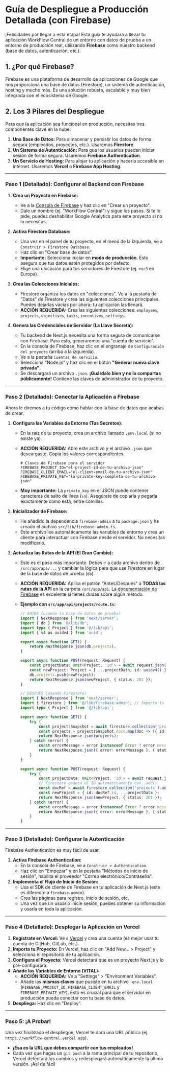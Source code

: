 # Guía de Despliegue a Producción Detallada (con Firebase)

¡Felicidades por llegar a esta etapa! Esta guía te ayudará a llevar tu aplicación WorkFlow Central de un entorno con datos de prueba a un entorno de producción real, utilizando **Firebase** como nuestro backend (base de datos, autenticación, etc.).

## 1. ¿Por qué Firebase?

Firebase es una plataforma de desarrollo de aplicaciones de Google que nos proporciona una base de datos (Firestore), un sistema de autenticación, hosting y mucho más. Es una solución robusta, escalable y muy bien integrada con el ecosistema de Google.

## 2. Los 3 Pilares del Despliegue

Para que la aplicación sea funcional en producción, necesitas tres componentes clave en la nube:

1.  **Una Base de Datos:** Para almacenar y persistir los datos de forma segura (empleados, proyectos, etc.). Usaremos **Firestore**.
2.  **Un Sistema de Autenticación:** Para que los usuarios puedan iniciar sesión de forma segura. Usaremos **Firebase Authentication**.
3.  **Un Servicio de Hosting:** Para alojar tu aplicación y hacerla accesible en internet. Usaremos **Vercel** o **Firebase App Hosting**.

---

### **Paso 1 (Detallado): Configurar el Backend con Firebase**

1.  **Crea un Proyecto en Firebase:**
    *   Ve a la [Consola de Firebase](https://console.firebase.google.com/) y haz clic en "Crear un proyecto".
    *   Dale un nombre (ej. "WorkFlow Central") y sigue los pasos. Si te lo pide, puedes deshabilitar Google Analytics para este proyecto si no lo necesitas.

2.  **Activa Firestore Database:**
    *   Una vez en el panel de tu proyecto, en el menú de la izquierda, ve a `Construir > Firestore Database`.
    *   Haz clic en "Crear base de datos".
    *   **Importante:** Selecciona iniciar en **modo de producción**. Esto asegura que tus datos estén protegidos por defecto.
    *   Elige una ubicación para tus servidores de Firestore (ej. `eur3` en Europa).

3.  **Crea las Colecciones Iniciales:**
    *   Firestore organiza los datos en "colecciones". Ve a la pestaña de "Datos" de Firestore y crea las siguientes colecciones principales. Puedes dejarlas vacías por ahora; tu aplicación las llenará.
    *   **ACCIÓN REQUERIDA:** Crea las siguientes colecciones: `employees`, `projects`, `objectives`, `tasks`, `incentives`, `settings`.

4.  **Genera las Credenciales de Servidor (La Llave Secreta):**
    *   Tu backend de Next.js necesita una forma segura de comunicarse con Firebase. Para esto, generaremos una "cuenta de servicio".
    *   En la consola de Firebase, haz clic en el engranaje de `Configuración del proyecto` (arriba a la izquierda).
    *   Ve a la pestaña `Cuentas de servicio`.
    *   Selecciona "Node.js" y haz clic en el botón **"Generar nueva clave privada"**.
    *   Se descargará un archivo `.json`. **¡Guárdalo bien y no lo compartas públicamente!** Contiene las claves de administrador de tu proyecto.

---

### **Paso 2 (Detallado): Conectar la Aplicación a Firebase**

Ahora le diremos a tu código cómo hablar con la base de datos que acabas de crear.

1.  **Configura las Variables de Entorno (Tus Secretos):**
    *   En la raíz de tu proyecto, crea un archivo llamado `.env.local` (si no existe ya).
    *   **ACCIÓN REQUERIDA:** Abre este archivo y el archivo `.json` que descargaste. Copia los valores correspondientes.

        ```env
        # Claves de Firebase para el servidor
        FIREBASE_PROJECT_ID="el-project-id-de-tu-archivo-json"
        FIREBASE_CLIENT_EMAIL="el-client-email-de-tu-archivo-json"
        FIREBASE_PRIVATE_KEY="la-private-key-completa-de-tu-archivo-json"
        ```
    *   **Muy importante:** La `private_key` en el JSON puede contener caracteres de salto de línea (`\n`). Asegúrate de copiarla y pegarla exactamente como está, entre comillas.

2.  **Inicializador de Firebase:**
    *   He añadido la dependencia `firebase-admin` a tu `package.json` y he creado el archivo `src/lib/firebase-admin.ts`.
    *   Este archivo lee automáticamente las variables de entorno y crea un cliente para interactuar con Firebase desde el servidor. No necesitas modificarlo.

3.  **Actualiza las Rutas de la API (El Gran Cambio):**
    *   Este es el paso más importante. Debes ir a cada archivo dentro de `/src/app/api/...` y cambiar la lógica para que use Firestore en lugar de la base de datos de prueba (`db`).
    *   **ACCIÓN REQUERIDA:** Aplica el patrón "Antes/Después" a **TODAS las rutas de la API** en la carpeta `/src/app/api`. La [documentación de Firebase](https://firebase.google.com/docs/firestore/quickstart) es excelente si tienes dudas sobre algún método.

    *   **Ejemplo con `src/app/api/projects/route.ts`:**

        ```typescript
        // ANTES (usando la base de datos de prueba)
        import { NextResponse } from 'next/server';
        import { db } from '@/lib/db';
        import type { Project } from '@/lib/api';
        import { v4 as uuidv4 } from 'uuid';

        export async function GET() {
            return NextResponse.json(db.projects);
        }

        export async function POST(request: Request) {
            const projectData: Omit<Project, 'id'> = await request.json();
            const newProject: Project = { ...projectData, id: uuidv4() };
            db.projects.push(newProject);
            return NextResponse.json(newProject, { status: 201 });
        }
        ```

        ```typescript
        // DESPUÉS (usando Firestore)
        import { NextResponse } from 'next/server';
        import { firestore } from '@/lib/firebase-admin'; // Importa tu cliente de Firestore
        import type { Project } from '@/lib/api';

        export async function GET() {
            try {
                const projectsSnapshot = await firestore.collection('projects').get();
                const projects = projectsSnapshot.docs.map(doc => ({ id: doc.id, ...doc.data() }));
                return NextResponse.json(projects);
            } catch (error) {
                const errorMessage = error instanceof Error ? error.message : 'Unknown error';
                return NextResponse.json({ error: errorMessage }, { status: 500 });
            }
        }

        export async function POST(request: Request) {
            try {
                const projectData: Omit<Project, 'id'> = await request.json();
                // Firestore genera el ID automáticamente con .add()
                const docRef = await firestore.collection('projects').add(projectData);
                const newProject = { id: docRef.id, ...projectData };
                return NextResponse.json(newProject, { status: 201 });
            } catch (error) {
                const errorMessage = error instanceof Error ? error.message : 'Unknown error';
                return NextResponse.json({ error: errorMessage }, { status: 500 });
            }
        }
        ```

---

### **Paso 3 (Detallado): Configurar la Autenticación**

Firebase Authentication es muy fácil de usar.

1.  **Activa Firebase Authentication:**
    *   En la consola de Firebase, ve a `Construir > Authentication`.
    *   Haz clic en "Empezar" y en la pestaña "Métodos de inicio de sesión", habilita el proveedor "Correo electrónico/Contraseña".
2.  **Implementa el Flujo de Inicio de Sesión:**
    *   Usa el SDK de cliente de Firebase en tu aplicación de Next.js (este es diferente a `firebase-admin`).
    *   Crea las páginas para registro, inicio de sesión, etc.
    *   Una vez que un usuario inicie sesión, puedes obtener su información y usarla en toda la aplicación.

---

### **Paso 4 (Detallado): Desplegar la Aplicación en Vercel**

1.  **Regístrate en Vercel:** Ve a [Vercel](https://vercel.com/) y crea una cuenta (es mejor usar tu cuenta de GitHub, GitLab, etc.).
2.  **Importa tu Proyecto:** En Vercel, haz clic en "Add New... > Project" y selecciona el repositorio de tu aplicación.
3.  **Configura el Proyecto:** Vercel detectará que es un proyecto Next.js y lo pre-configurará.
4.  **Añade las Variables de Entorno (VITAL):**
    *   **ACCIÓN REQUERIDA:** Ve a "Settings" > "Environment Variables".
    *   Añade las **mismas claves** que pusiste en tu archivo `.env.local` (`FIREBASE_PROJECT_ID`, `FIREBASE_CLIENT_EMAIL` y `FIREBASE_PRIVATE_KEY`). Esto es crucial para que el servidor en producción pueda conectar con tu base de datos.
5.  **Despliega:** Haz clic en "Deploy".

---

### **Paso 5: ¡A Probar!**

Una vez finalizado el despliegue, Vercel te dará una URL pública (ej. `https://workflow-central.vercel.app`).

*   **¡Esa es la URL que debes compartir con tus empleados!**
*   Cada vez que hagas un `git push` a la rama principal de tu repositorio, Vercel detectará los cambios y redesplegará automáticamente la última versión. ¡Así de fácil